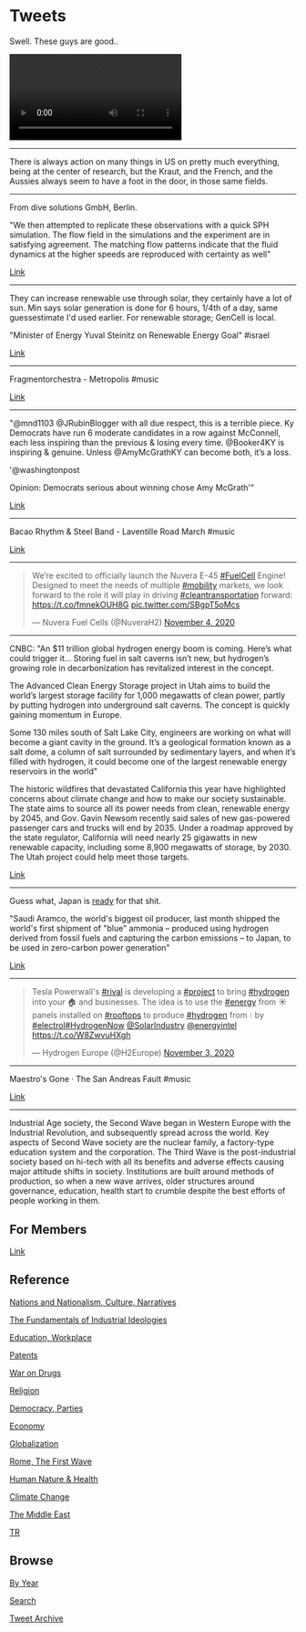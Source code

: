 # Tweets

Swell. These guys are good.. 

<video width="60%" controls>
<source src="https://f.hubspotusercontent30.net/hubfs/4229987/Gearbox_video.m4v" type="video/mp4">
</video>

---

There is always action on many things in US on pretty much everything,
being at the center of research, but the Kraut, and the French, and
the Aussies always seem to have a foot in the door, in those same
fields.

---

From dive solutions GmbH, Berlin.

"We then attempted to replicate these observations with a quick SPH
simulation. The flow field in the simulations and the experiment are
in satisfying agreement. The matching flow patterns indicate that the
fluid dynamics at the higher speeds are reproduced with certainty as
well"

[Link](https://www.dive-solutions.de/articles/gearbox-lubrication-maximizing-efficiency-with-sph-simulations)

---

They can increase renewable use through solar, they certainly have a
lot of sun. Min says solar generation is done for 6 hours, 1/4th of a
day, same guessestimate I'd used earlier. For renewable storage;
GenCell is local.

"Minister of Energy Yuval Steinitz on Renewable Energy Goal" \#israel

[Link](https://youtu.be/Yg0kHwlQZbw?t=452)

---

Fragmentorchestra - Metropolis \#music

[Link](https://youtu.be/avDKbDMB-Do)

---

"@mnd1103 @JRubinBlogger with all due respect, this is a terrible
piece. Ky Democrats have run 6 moderate candidates in a row against
McConnell, each less inspiring than the previous & losing every
time. @Booker4KY is inspiring & genuine. Unless @AmyMcGrathKY can
become both, it’s a loss.

'@washingtonpost

Opinion: Democrats serious about winning chose Amy McGrath'"

[Link](https://twitter.com/mnd1103/status/1278378013051228167)

---

Bacao Rhythm & Steel Band - Laventille Road March \#music

[Link](https://youtu.be/W724jRLJSR8)

---

<blockquote class="twitter-tweet"><p lang="en" dir="ltr">We’re excited to officially launch the Nuvera E-45 <a href="https://twitter.com/hashtag/FuelCell?src=hash&amp;ref_src=twsrc%5Etfw">#FuelCell</a> Engine! Designed to meet the needs of multiple <a href="https://twitter.com/hashtag/mobility?src=hash&amp;ref_src=twsrc%5Etfw">#mobility</a> markets, we look forward to the role it will play in driving <a href="https://twitter.com/hashtag/cleantransportation?src=hash&amp;ref_src=twsrc%5Etfw">#cleantransportation</a> forward: <a href="https://t.co/fmnekOUH8G">https://t.co/fmnekOUH8G</a> <a href="https://t.co/SBgpT5oMcs">pic.twitter.com/SBgpT5oMcs</a></p>&mdash; Nuvera Fuel Cells (@NuveraH2) <a href="https://twitter.com/NuveraH2/status/1324008065780297729?ref_src=twsrc%5Etfw">November 4, 2020</a></blockquote> <script async src="https://platform.twitter.com/widgets.js" charset="utf-8"></script>

---

CNBC: "An $11 trillion global hydrogen energy boom is coming. Here’s
what could trigger it... Storing fuel in salt caverns isn’t new, but
hydrogen’s growing role in decarbonization has revitalized interest in
the concept.

The Advanced Clean Energy Storage project in Utah aims to build the
world’s largest storage facility for 1,000 megawatts of clean power,
partly by putting hydrogen into underground salt caverns. The concept
is quickly gaining momentum in Europe.

Some 130 miles south of Salt Lake City, engineers are working on what
will become a giant cavity in the ground. It’s a geological formation
known as a salt dome, a column of salt surrounded by sedimentary
layers, and when it’s filled with hydrogen, it could become one of the
largest renewable energy reservoirs in the world"

The historic wildfires that devastated California this year have
highlighted concerns about climate change and how to make our society
sustainable. The state aims to source all its power needs from clean,
renewable energy by 2045, and Gov. Gavin Newsom recently said sales of
new gas-powered passenger cars and trucks will end by 2035. Under a
roadmap approved by the state regulator, California will need nearly
25 gigawatts in new renewable capacity, including some 8,900 megawatts
of storage, by 2030. The Utah project could help meet those targets.

[Link](https://www.cnbc.com/2020/11/01/how-salt-caverns-may-trigger-11-trillion-hydrogen-energy-boom-.html)

---

Guess what, Japan is [ready](https://youtu.be/5ejL65tKsGM?t=107) for that shit. 

"Saudi Aramco, the world's biggest oil producer, last month shipped the
world's first shipment of "blue" ammonia – produced using hydrogen
derived from fossil fuels and capturing the carbon emissions – to
Japan, to be used in zero-carbon power generation"

[Link](https://www.afr.com/companies/energy/japan-net-zero-pledge-to-spur-carbon-free-hydrogen-lng-20201028-p5699t)

---

<blockquote class="twitter-tweet"><p lang="en" dir="ltr">Tesla Powerwall&#39;s <a href="https://twitter.com/hashtag/rival?src=hash&amp;ref_src=twsrc%5Etfw">#rival</a> is developing a <a href="https://twitter.com/hashtag/project?src=hash&amp;ref_src=twsrc%5Etfw">#project</a> to bring <a href="https://twitter.com/hashtag/hydrogen?src=hash&amp;ref_src=twsrc%5Etfw">#hydrogen</a> into your 🏠 and businesses. The idea is to use the <a href="https://twitter.com/hashtag/energy?src=hash&amp;ref_src=twsrc%5Etfw">#energy</a> from ☀️ panels installed on <a href="https://twitter.com/hashtag/rooftops?src=hash&amp;ref_src=twsrc%5Etfw">#rooftops</a> to produce <a href="https://twitter.com/hashtag/hydrogen?src=hash&amp;ref_src=twsrc%5Etfw">#hydrogen</a> from 💧 by <a href="https://twitter.com/hashtag/electrol?src=hash&amp;ref_src=twsrc%5Etfw">#electrol</a><a href="https://twitter.com/hashtag/HydrogenNow?src=hash&amp;ref_src=twsrc%5Etfw">#HydrogenNow</a> <a href="https://twitter.com/SolarIndustry?ref_src=twsrc%5Etfw">@SolarIndustry</a> <a href="https://twitter.com/energyintel?ref_src=twsrc%5Etfw">@energyintel</a> <a href="https://t.co/W8ZwvuHXgh">https://t.co/W8ZwvuHXgh</a></p>&mdash; Hydrogen Europe (@H2Europe) <a href="https://twitter.com/H2Europe/status/1323535387734679553?ref_src=twsrc%5Etfw">November 3, 2020</a></blockquote> <script async src="https://platform.twitter.com/widgets.js" charset="utf-8"></script>

---

Maestro's Gone · The San Andreas Fault \#music

[Link](https://youtu.be/qH-hRsrY8RY)

---

Industrial Age society, the Second Wave began in Western Europe with
the Industrial Revolution, and subsequently spread across the
world. Key aspects of Second Wave society are the nuclear family, a
factory-type education system and the corporation. The Third Wave is
the post-industrial society based on hi-tech with all its benefits and
adverse effects causing major attitude shifts in society. Institutions
are built around methods of production, so when a new wave arrives,
older structures around governance, education, health start to crumble
despite the best efforts of people working in them.

## For Members

[Link](https://thirdwave-members.herokuapp.com)

## Reference

[Nations and Nationalism, Culture, Narratives](/2013/02/nations-and-nationalism.md)

[The Fundamentals of Industrial Ideologies](/2011/04/fundamentals-of-industrial-ideologies.md)

[Education, Workplace](2017/09/education-workplace.md)

[Patents](/2018/09/patents.md)

[War on Drugs](/2019/11/war-on-drugs.md)

[Religion](/2015/04/god-religion.md)

[Democracy, Parties](/2016/11/democracy.md)

[Economy](/2018/05/economy.md)

[Globalization](/2018/09/globalization.md)

[Rome, The First Wave](/2017/12/rome.md)

[Human Nature & Health](/2020/07/human-nature.md)

[Climate Change](/2018/12/climate.md)

[The Middle East](/2019/07/middleeast.md)

[TR](../tr)

## Browse

[By Year](years.md)

[Search](search.html)

[Tweet Archive](/tweets/README.md)



